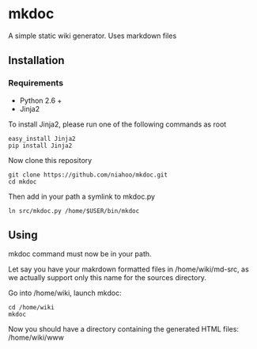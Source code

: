 mkdoc
=====

A simple static wiki generator. Uses markdown files

Installation
------------

### Requirements

- Python 2.6 +
- Jinja2


To install Jinja2, please run one of the following commands as root

    easy_install Jinja2
    pip install Jinja2

Now clone this repository

    git clone https://github.com/niahoo/mkdoc.git
    cd mkdoc

Then add in your path a symlink to mkdoc.py

    ln src/mkdoc.py /home/$USER/bin/mkdoc

Using
-----

mkdoc command must now be in your path.

Let say you have your makrdown formatted files in /home/wiki/md-src,
as we actually support only this name for the sources directory.

Go into /home/wiki, launch mkdoc:

    cd /home/wiki
    mkdoc

Now you should have a directory containing the generated HTML files:
/home/wiki/www
